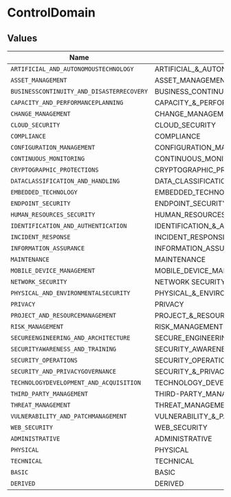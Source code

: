 # ControlDomain


## Values

| Name                                      | Value                                     |
| ----------------------------------------- | ----------------------------------------- |
| `ARTIFICIAL_AND_AUTONOMOUSTECHNOLOGY`     | ARTIFICIAL_&_AUTONOMOUS_TECHNOLOGY        |
| `ASSET_MANAGEMENT`                        | ASSET_MANAGEMENT                          |
| `BUSINESSCONTINUITY_AND_DISASTERRECOVERY` | BUSINESS_CONTINUITY_&_DISASTER_RECOVERY   |
| `CAPACITY_AND_PERFORMANCEPLANNING`        | CAPACITY_&_PERFORMANCE_PLANNING           |
| `CHANGE_MANAGEMENT`                       | CHANGE_MANAGEMENT                         |
| `CLOUD_SECURITY`                          | CLOUD_SECURITY                            |
| `COMPLIANCE`                              | COMPLIANCE                                |
| `CONFIGURATION_MANAGEMENT`                | CONFIGURATION_MANAGEMENT                  |
| `CONTINUOUS_MONITORING`                   | CONTINUOUS_MONITORING                     |
| `CRYPTOGRAPHIC_PROTECTIONS`               | CRYPTOGRAPHIC_PROTECTIONS                 |
| `DATACLASSIFICATION_AND_HANDLING`         | DATA_CLASSIFICATION_&_HANDLING            |
| `EMBEDDED_TECHNOLOGY`                     | EMBEDDED_TECHNOLOGY                       |
| `ENDPOINT_SECURITY`                       | ENDPOINT_SECURITY                         |
| `HUMAN_RESOURCES_SECURITY`                | HUMAN_RESOURCES_SECURITY                  |
| `IDENTIFICATION_AND_AUTHENTICATION`       | IDENTIFICATION_&_AUTHENTICATION           |
| `INCIDENT_RESPONSE`                       | INCIDENT_RESPONSE                         |
| `INFORMATION_ASSURANCE`                   | INFORMATION_ASSURANCE                     |
| `MAINTENANCE`                             | MAINTENANCE                               |
| `MOBILE_DEVICE_MANAGEMENT`                | MOBILE_DEVICE_MANAGEMENT                  |
| `NETWORK_SECURITY`                        | NETWORK SECURITY                          |
| `PHYSICAL_AND_ENVIRONMENTALSECURITY`      | PHYSICAL_&_ENVIRONMENTAL_SECURITY         |
| `PRIVACY`                                 | PRIVACY                                   |
| `PROJECT_AND_RESOURCEMANAGEMENT`          | PROJECT_&_RESOURCE MANAGEMENT             |
| `RISK_MANAGEMENT`                         | RISK_MANAGEMENT                           |
| `SECUREENGINEERING_AND_ARCHITECTURE`      | SECURE_ENGINEERING_&_ARCHITECTURE         |
| `SECURITYAWARENESS_AND_TRAINING`          | SECURITY_AWARENESS_&_TRAINING             |
| `SECURITY_OPERATIONS`                     | SECURITY_OPERATIONS                       |
| `SECURITY_AND_PRIVACYGOVERNANCE`          | SECURITY_&_PRIVACY_GOVERNANCE             |
| `TECHNOLOGYDEVELOPMENT_AND_ACQUISITION`   | TECHNOLOGY_DEVELOPMENT_&_ACQUISITION      |
| `THIRD_PARTY_MANAGEMENT`                  | THIRD-PARTY_MANAGEMENT                    |
| `THREAT_MANAGEMENT`                       | THREAT_MANAGEMENT                         |
| `VULNERABILITY_AND_PATCHMANAGEMENT`       | VULNERABILITY_&_PATCH_MANAGEMENT          |
| `WEB_SECURITY`                            | WEB_SECURITY                              |
| `ADMINISTRATIVE`                          | ADMINISTRATIVE                            |
| `PHYSICAL`                                | PHYSICAL                                  |
| `TECHNICAL`                               | TECHNICAL                                 |
| `BASIC`                                   | BASIC                                     |
| `DERIVED`                                 | DERIVED                                   |